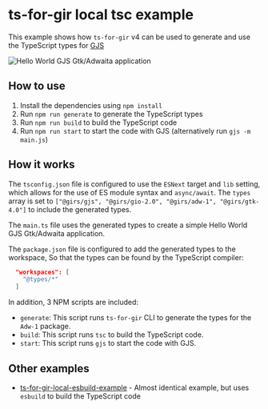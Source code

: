 # ts-for-gir local tsc example

This example shows how `ts-for-gir` v4 can be used to generate and use the TypeScript types for [GJS](https://gjs.guide/)

![Hello World GJS Gtk/Adwaita application](https://github.com/gjsify/ts-for-gir-local-tsc-example/assets/1073989/af49b7b8-48e3-4bb2-b051-03a000caf2ca)


## How to use

1. Install the dependencies using `npm install`
2. Run `npm run generate` to generate the TypeScript types
3. Run `npm run build` to build the TypeScript code
4. Run `npm run start` to start the code with GJS (alternatively run `gjs -m main.js`)

## How it works

The `tsconfig.json` file is configured to use the `ESNext` target and `lib` setting, which allows for the use of ES module syntax and `async/await`. The `types` array is set to `["@girs/gjs", "@girs/gio-2.0", "@girs/adw-1", "@girs/gtk-4.0"]` to include the generated types.

The `main.ts` file uses the generated types to create a simple Hello World GJS Gtk/Adwaita application.

The `package.json` file is configured to add the generated types to the workspace, So that the types can be found by the TypeScript compiler:

```json
  "workspaces": [
    "@types/*"
  ]
```

In addition, 3 NPM scripts are included:

* `generate`: This script runs `ts-for-gir` CLI to generate the types for the `Adw-1` package.
* `build`: This script runs `tsc` to build the TypeScript code.
* `start`: This script runs `gjs` to start the code with GJS.

## Other examples

* [ts-for-gir-local-esbuild-example](https://github.com/gjsify/ts-for-gir-local-esbuild-example) - Almost identical example, but uses `esbuild` to build the TypeScript code

